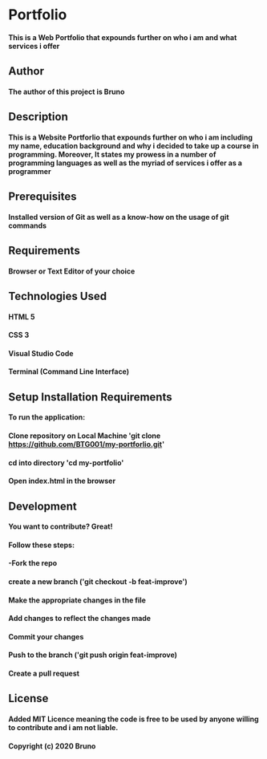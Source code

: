 # Portfolio

#### This is a Web Portfolio that expounds further on who i am and what services i offer

## Author
#### The author of this project is Bruno


## Description

#### This is a Website Portforlio that expounds further on who i am including my name, education background and why i decided to take up a course in programming. Moreover, It states my prowess in a number of programming languages as well as the myriad of services i offer as a programmer


## Prerequisites

#### Installed version of Git as well as a know-how on the usage of git commands


## Requirements

#### Browser or Text Editor of your choice


## Technologies Used

#### HTML 5
#### CSS 3
#### Visual Studio Code
#### Terminal (Command Line Interface)


## Setup Installation Requirements

#### To run the application:
 #### Clone repository on Local Machine 'git clone https://github.com/BTG001/my-portforlio.git'
 #### cd into directory 'cd my-portfolio'
 #### Open index.html in the browser


 ## Development

 #### You want to contribute? Great!
 #### Follow these steps:
 #### -Fork the repo
 #### create a new branch ('git checkout -b feat-improve')
 #### Make the appropriate changes in the file
 #### Add changes to reflect the changes made
 #### Commit your changes
 #### Push to the branch ('git push origin feat-improve)
 #### Create a pull request


 ## License

 #### Added MIT Licence meaning the code is free to be used by anyone willing to contribute and i am not liable.
 #### Copyright (c) 2020 **Bruno**





